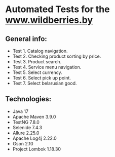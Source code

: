 # Automated Tests for the www.wildberries.by

## General info:

* Test 1. Catalog navigation.
* Test 2. Checking product sorting by price.
* Test 3. Product search.
* Test 4. Service menu navigation.
* Test 5. Select currency.
* Test 6. Select pick up point.
* Test 7. Select belarusian good.

## Technologies:

* Java 17
* Apache Maven 3.9.0
* TestNG 7.8.0
* Selenide 7.4.3
* Allure 2.25.0
* Apache Log4j 2.22.0
* Gson 2.10
* Project Lombok 1.18.30
